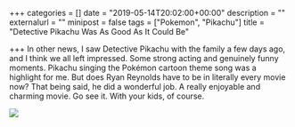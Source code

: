 +++
categories = []
date = "2019-05-14T20:02:00+00:00"
description = ""
externalurl = ""
minipost = false
tags = ["Pokemon", "Pikachu"]
title = "Detective Pikachu Was As Good As It Could Be"

+++
In other news, I saw Detective Pikachu with the family a few days ago, and I think we all left impressed. Some strong acting and genuinely funny moments. Pikachu singing the Pokémon cartoon theme song was a highlight for me. But does Ryan Reynolds have to be in literally every movie now? That being said, he did a wonderful job. A really enjoyable and charming movie. Go see it. With your kids, of course.

![](https://res.cloudinary.com/tobyblog/image/upload/v1557887213/img/9625A9A1-4BA1-49A0-B9E5-39AB48A17267.gif)